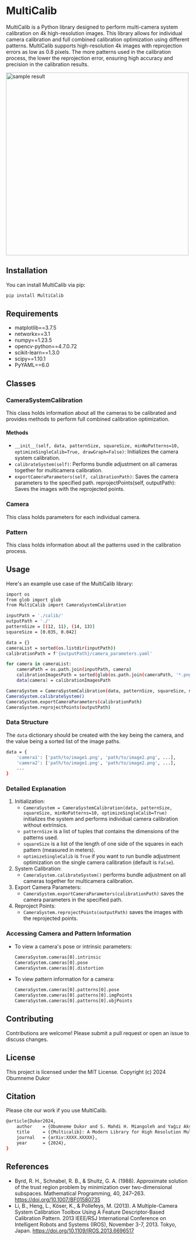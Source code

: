 # MultiCalib

MultiCalib is a Python library designed to perform multi-camera system calibration on 4k high-resolution images. This library allows for individual camera calibration and full combined calibration optimization using different patterns. MultiCalib supports high-resolution 4k images with reprojection errors as low as 0.8 pixels. The more patterns used in the calibration process, the lower the reprojection error, ensuring high accuracy and precision in the calibration results.

<img src="https://github.com/stanleydukor/MultiCalib/raw/main/results/camera5.png" alt="sample result" width="500"/>

## Installation

You can install MultiCalib via pip:

```bash
pip install MultiCalib
```

## Requirements

- matplotlib==3.7.5
- networkx==3.1
- numpy==1.23.5
- opencv-python==4.7.0.72
- scikit-learn==1.3.0
- scipy==1.10.1
- PyYAML==6.0

## Classes

### CameraSystemCalibration

This class holds information about all the cameras to be calibrated and provides methods to perform full combined calibration optimization.

#### Methods

- `__init__(self, data, patternSize, squareSize, minNoPatterns=10, optimizeSingleCalib=True, drawGraph=False)`: Initializes the camera system calibration.
- `calibrateSystem(self)`: Performs bundle adjustment on all cameras together for multicamera calibration.
- `exportCameraParameters(self, calibrationPath)`: Saves the camera parameters to the specified path.
  reprojectPoints(self, outputPath): Saves the images with the reprojected points.

### Camera

This class holds parameters for each individual camera.

### Pattern

This class holds information about all the patterns used in the calibration process.

## Usage

Here's an example use case of the MultiCalib library:

```bash
import os
from glob import glob
from MultiCalib import CameraSystemCalibration

inputPath = './calib/'
outputPath = './'
patternSize = [(12, 11), (14, 13)]
squareSize = [0.035, 0.042]

data = {}
cameraList = sorted(os.listdir(inputPath))
calibrationPath = f'{outputPath}/camera_parameters.yaml'

for camera in cameraList:
    cameraPath = os.path.join(inputPath, camera)
    calibrationImagesPath = sorted(glob(os.path.join(cameraPath, '*.png')))
    data[camera] = calibrationImagesPath

CameraSystem = CameraSystemCalibration(data, patternSize, squareSize, minNoPatterns=10, optimizeSingleCalib=True)
CameraSystem.calibrateSystem()
CameraSystem.exportCameraParameters(calibrationPath)
CameraSystem.reprojectPoints(outputPath)
```

### Data Structure

The `data` dictionary should be created with the key being the camera, and the value being a sorted list of the image paths.

```bash
data = {
    'camera1': ['path/to/image1.png', 'path/to/image2.png', ...],
    'camera2': ['path/to/image1.png', 'path/to/image2.png', ...],
    ...
}
```

### Detailed Explanation

1. Initialization:
   - `CameraSystem = CameraSystemCalibration(data, patternSize, squareSize, minNoPatterns=10, optimizeSingleCalib=True)` initializes the system and performs individual camera calibration without extrinsics.
   - `patternSize` is a list of tuples that contains the dimensions of the patterns used.
   - `squareSize` is a list of the length of one side of the squares in each pattern (measured in meters).
   - `optimizeSingleCalib` is `True` if you want to run bundle adjustment optimization on the single camera calibration (default is `False`).
2. System Calibration:
   - `CameraSystem.calibrateSystem()` performs bundle adjustment on all cameras together for multicamera calibration.
3. Export Camera Parameters:
   - `CameraSystem.exportCameraParameters(calibrationPath)` saves the camera parameters in the specified path.
4. Reproject Points:
   - `CameraSystem.reprojectPoints(outputPath)` saves the images with the reprojected points.

### Accessing Camera and Pattern Information

- To view a camera's pose or intrinsic parameters:
  ```bash
  CameraSystem.cameras[0].intrinsic
  CameraSystem.cameras[0].pose
  CameraSystem.cameras[0].distortion
  ```
- To view pattern information for a camera:
  ```bash
  CameraSystem.cameras[0].patterns[0].pose
  CameraSystem.cameras[0].patterns[0].imgPoints
  CameraSystem.cameras[0].patterns[0].objPoints
  ```

## Contributing

Contributions are welcome! Please submit a pull request or open an issue to discuss changes.

## License

This project is licensed under the MIT License. Copyright (c) 2024 Obumneme Dukor

## Citation

Please cite our work if you use MultiCalib.

```bash
@article{Dukor2024,
    author    = {Obumneme Dukor and S. Mahdi H. Miangoleh and Yağız Aksoy},
    title     = {{Multicalib}: A Modern Library for High Resolution Multicamera Calibration},
    journal   = {arXiv:XXXX.XXXXX},
    year      = {2024},
}
```

## References

- Byrd, R. H., Schnabel, R. B., & Shultz, G. A. (1988). Approximate solution of the trust region problem by minimization over two-dimensional subspaces. Mathematical Programming, 40, 247–263. https://doi.org/10.1007/BF01580735
- Li, B., Heng, L., Köser, K., & Pollefeys, M. (2013). A Multiple-Camera System Calibration Toolbox Using A Feature Descriptor-Based Calibration Pattern. 2013 IEEE/RSJ International Conference on Intelligent Robots and Systems (IROS), November 3-7, 2013. Tokyo, Japan. https://doi.org/10.1109/IROS.2013.6696517
